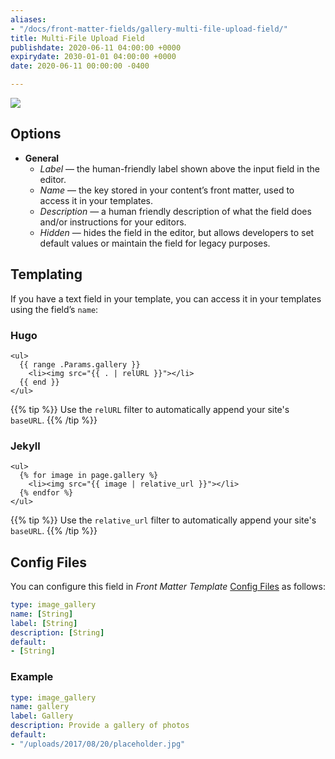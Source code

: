 ```yaml
---
aliases:
- "/docs/front-matter-fields/gallery-multi-file-upload-field/"
title: Multi-File Upload Field
publishdate: 2020-06-11 04:00:00 +0000
expirydate: 2030-01-01 04:00:00 +0000
date: 2020-06-11 00:00:00 -0400

---
```


![](/uploads/2018/01/multi-file-preview.png)

## Options

- **General**
  - _Label_ &mdash; the human-friendly label shown above the input field in the editor.
  - _Name_ &mdash; the key stored in your content’s front matter, used to access it in your templates.
  - _Description_ &mdash; a human friendly description of what the field does and/or instructions for your editors.
  - _Hidden_ &mdash; hides the field in the editor, but allows developers to set default values or maintain the field for legacy purposes.

## Templating

If you have a text field in your template, you can access it in your templates using the field’s `name`:

### Hugo

```go-html-template
<ul>
  {{ range .Params.gallery }}
    <li><img src="{{ . | relURL }}"></li>
  {{ end }}
</ul>
```

{{% tip %}}
Use the `relURL` filter to automatically append your site's `baseURL`.
{{% /tip %}}

### Jekyll

```twig
<ul>
  {% for image in page.gallery %}
    <li><img src="{{ image | relative_url }}"></li>
  {% endfor %}
</ul>
```

{{% tip %}}
Use the `relative_url` filter to automatically append your site's `baseURL`.
{{% /tip %}}

## Config Files

You can configure this field in _Front Matter Template_ [Config Files](/docs/settings/config-files/) as follows:

```yaml
type: image_gallery
name: [String]
label: [String]
description: [String]
default:
- [String]
```

### Example

```yaml
type: image_gallery
name: gallery
label: Gallery
description: Provide a gallery of photos
default:
- "/uploads/2017/08/20/placeholder.jpg"
```
